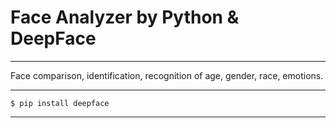 # Face Analyzer by Python & DeepFace

---
Face comparison, identification, recognition of age, gender, race, emotions.


---
```
$ pip install deepface
```
---
